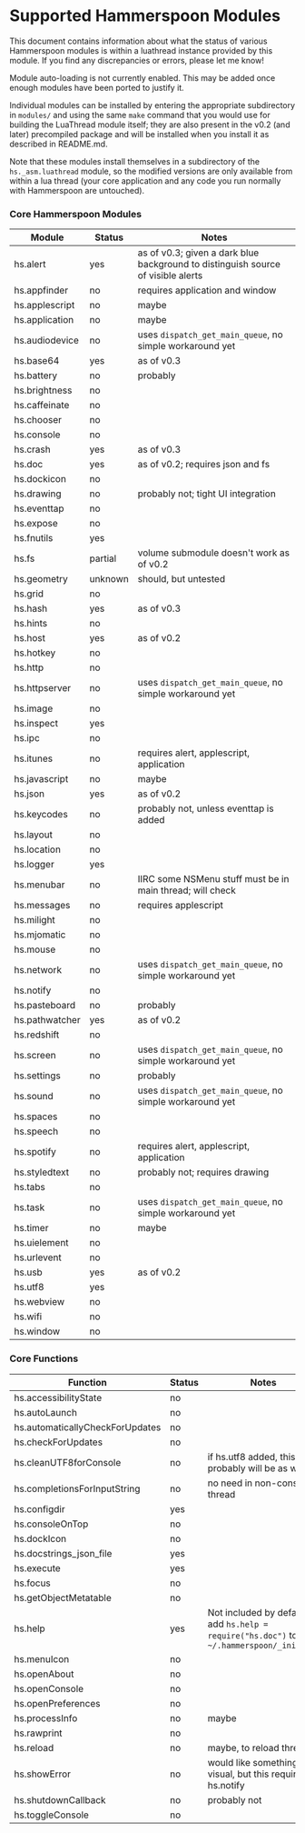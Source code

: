 Supported Hammerspoon Modules
=============================

This document contains information about what the status of various Hammerspoon modules is within a luathread instance provided by this module.  If you find any discrepancies or errors, please let me know!

Module auto-loading is not currently enabled.  This may be added once enough modules have been ported to justify it.

Individual modules can be installed by entering the appropriate subdirectory in `modules/` and using the same `make` command that you would use for building the LuaThread module itself;  they are also present in the v0.2 (and later) precompiled package and will be installed when you install it as described in README.md.

Note that these modules install themselves in a subdirectory of the `hs._asm.luathread` module, so the modified versions are only available from within a lua thread (your core application and any code you run normally with Hammerspoon are untouched).

### Core Hammerspoon Modules

Module             | Status   | Notes
-------------------|----------|------
hs.alert           | yes      | as of v0.3; given a dark blue background to distinguish source of visible alerts
hs.appfinder       | no       | requires application and window
hs.applescript     | no       | maybe
hs.application     | no       | maybe
hs.audiodevice     | no       | uses `dispatch_get_main_queue`, no simple workaround yet
hs.base64          | yes      | as of v0.3
hs.battery         | no       | probably
hs.brightness      | no       |
hs.caffeinate      | no       |
hs.chooser         | no       |
hs.console         | no       |
hs.crash           | yes      | as of v0.3
hs.doc             | yes      | as of v0.2; requires json and fs
hs.dockicon        | no       |
hs.drawing         | no       | probably not; tight UI integration
hs.eventtap        | no       |
hs.expose          | no       |
hs.fnutils         | yes      |
hs.fs              | partial  | volume submodule doesn't work as of v0.2
hs.geometry        | unknown  | should, but untested
hs.grid            | no       |
hs.hash            | yes      | as of v0.3
hs.hints           | no       |
hs.host            | yes      | as of v0.2
hs.hotkey          | no       |
hs.http            | no       |
hs.httpserver      | no       | uses `dispatch_get_main_queue`, no simple workaround yet
hs.image           | no       |
hs.inspect         | yes      |
hs.ipc             | no       |
hs.itunes          | no       | requires alert, applescript, application
hs.javascript      | no       | maybe
hs.json            | yes      | as of v0.2
hs.keycodes        | no       | probably not, unless eventtap is added
hs.layout          | no       |
hs.location        | no       |
hs.logger          | yes      |
hs.menubar         | no       | IIRC some NSMenu stuff must be in main thread; will check
hs.messages        | no       | requires applescript
hs.milight         | no       |
hs.mjomatic        | no       |
hs.mouse           | no       |
hs.network         | no       | uses `dispatch_get_main_queue`, no simple workaround yet
hs.notify          | no       |
hs.pasteboard      | no       | probably
hs.pathwatcher     | yes      | as of v0.2
hs.redshift        | no       |
hs.screen          | no       | uses `dispatch_get_main_queue`, no simple workaround yet
hs.settings        | no       | probably
hs.sound           | no       | uses `dispatch_get_main_queue`, no simple workaround yet
hs.spaces          | no       |
hs.speech          | no       |
hs.spotify         | no       | requires alert, applescript, application
hs.styledtext      | no       | probably not; requires drawing
hs.tabs            | no       |
hs.task            | no       | uses `dispatch_get_main_queue`, no simple workaround yet
hs.timer           | no       | maybe
hs.uielement       | no       |
hs.urlevent        | no       |
hs.usb             | yes      | as of v0.2
hs.utf8            | yes      |
hs.webview         | no       |
hs.wifi            | no       |
hs.window          | no       |

### Core Functions

Function                        | Status   | Notes
--------------------------------|----------|------
hs.accessibilityState           | no       |
hs.autoLaunch                   | no       |
hs.automaticallyCheckForUpdates | no       |
hs.checkForUpdates              | no       |
hs.cleanUTF8forConsole          | no       | if hs.utf8 added, this probably will be as well
hs.completionsForInputString    | no       | no need in non-console thread
hs.configdir                    | yes      |
hs.consoleOnTop                 | no       |
hs.dockIcon                     | no       |
hs.docstrings_json_file         | yes      |
hs.execute                      | yes      |
hs.focus                        | no       |
hs.getObjectMetatable           | no       |
hs.help                         | yes      | Not included by default; add `hs.help = require("hs.doc")` to `~/.hammerspoon/_init.lua`
hs.menuIcon                     | no       |
hs.openAbout                    | no       |
hs.openConsole                  | no       |
hs.openPreferences              | no       |
hs.processInfo                  | no       | maybe
hs.rawprint                     | no       |
hs.reload                       | no       | maybe, to reload thread
hs.showError                    | no       | would like something visual, but this requires hs.notify
hs.shutdownCallback             | no       | probably not
hs.toggleConsole                | no       |
